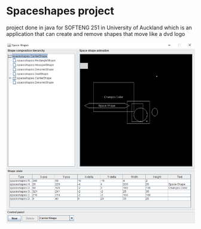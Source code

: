 # Spaceshapes project

project done in java for SOFTENG 251 in University of Auckland which is an application that can create and remove shapes that move like a dvd logo

![Query2](./images/ss.png)